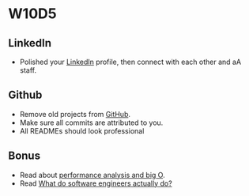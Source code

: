 # W10D5
 
## LinkedIn
* Polished your [LinkedIn][linkedin] profile, then connect with each other and aA staff.

## Github
* Remove old projects from [GitHub][github].
* Make sure all commits are attributed to you.
* All READMEs should look professional

## Bonus
* Read about [performance analysis and big O][big-o].
* Read [What do software engineers actually do?][what-software-engineers-do]

[personal-pitch]: ../self-presentation/personal-pitch.md
[what-software-engineers-do]: ../engineering-culture/software_engineer_work.md
[big-o]: ../interview-prep/big_o.md
[linkedin]: ../self-presentation/linkedin.md
[github]: ../self-presentation/github.md

